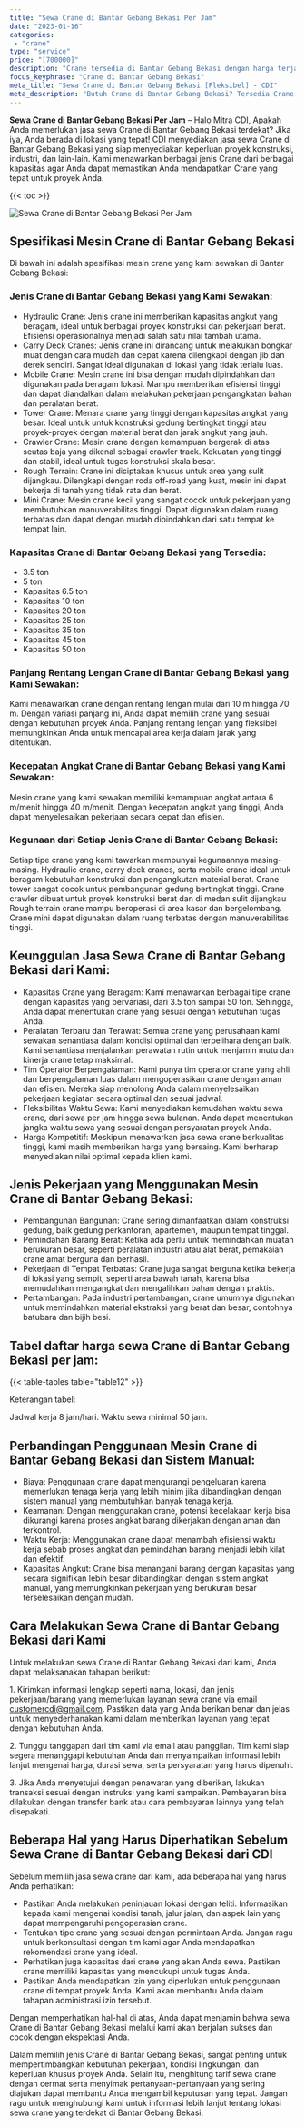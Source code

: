 ```yaml
---
title: "Sewa Crane di Bantar Gebang Bekasi Per Jam"
date: "2023-01-16"
categories:
 - "crane"
type: "service"
price: "[700000]"
description: "Crane tersedia di Bantar Gebang Bekasi dengan harga terjangkau. Crane sering digunakan untuk proyek pembangunan sebagai alat angkat berat yang tangguh. Konsultasi gratis sekarang."
focus_keyphrase: "Crane di Bantar Gebang Bekasi"
meta_title: "Sewa Crane di Bantar Gebang Bekasi [Fleksibel] - CDI"
meta_description: "Butuh Crane di Bantar Gebang Bekasi? Tersedia Crane berkualitas untuk pengangkatan berat. Segera konsultasi gratis."
---
```


**Sewa Crane di Bantar Gebang Bekasi Per Jam** – Halo Mitra CDI, Apakah Anda memerlukan jasa sewa Crane di Bantar Gebang Bekasi terdekat? Jika iya, Anda berada di lokasi yang tepat! CDI menyediakan jasa sewa Crane di Bantar Gebang Bekasi yang siap menyediakan keperluan proyek konstruksi, industri, dan lain-lain. Kami menawarkan berbagai jenis Crane dari berbagai kapasitas agar Anda dapat memastikan Anda mendapatkan Crane yang tepat untuk proyek Anda.

{{< toc >}}

![Sewa Crane di Bantar Gebang Bekasi Per Jam](/images/crane/crane-21.jpg)

## Spesifikasi Mesin Crane di Bantar Gebang Bekasi

Di bawah ini adalah spesifikasi mesin crane yang kami sewakan di Bantar Gebang Bekasi:

### Jenis Crane di Bantar Gebang Bekasi yang Kami Sewakan:

*   Hydraulic Crane: Jenis crane ini memberikan kapasitas angkut yang beragam, ideal untuk berbagai proyek konstruksi dan pekerjaan berat. Efisiensi operasionalnya menjadi salah satu nilai tambah utama.
*   Carry Deck Cranes: Jenis crane ini dirancang untuk melakukan bongkar muat dengan cara mudah dan cepat karena dilengkapi dengan jib dan derek sendiri. Sangat ideal digunakan di lokasi yang tidak terlalu luas.
*   Mobile Crane: Mesin crane ini bisa dengan mudah dipindahkan dan digunakan pada beragam lokasi. Mampu memberikan efisiensi tinggi dan dapat diandalkan dalam melakukan pekerjaan pengangkatan bahan dan peralatan berat.
*   Tower Crane: Menara crane yang tinggi dengan kapasitas angkat yang besar. Ideal untuk untuk konstruksi gedung bertingkat tinggi atau proyek-proyek dengan material berat dan jarak angkut yang jauh.
*   Crawler Crane: Mesin crane dengan kemampuan bergerak di atas seutas baja yang dikenal sebagai crawler track. Kekuatan yang tinggi dan stabil, ideal untuk tugas konstruksi skala besar.
*   Rough Terrain: Crane ini diciptakan khusus untuk area yang sulit dijangkau. Dilengkapi dengan roda off-road yang kuat, mesin ini dapat bekerja di tanah yang tidak rata dan berat.
*   Mini Crane: Mesin crane kecil yang sangat cocok untuk pekerjaan yang membutuhkan manuverabilitas tinggi. Dapat digunakan dalam ruang terbatas dan dapat dengan mudah dipindahkan dari satu tempat ke tempat lain.

### Kapasitas Crane di Bantar Gebang Bekasi yang Tersedia:

*   3.5 ton
*   5 ton
*   Kapasitas 6.5 ton
*   Kapasitas 10 ton
*   Kapasitas 20 ton
*   Kapasitas 25 ton
*   Kapasitas 35 ton
*   Kapasitas 45 ton
*   Kapasitas 50 ton

### Panjang Rentang Lengan Crane di Bantar Gebang Bekasi yang Kami Sewakan:

Kami menawarkan crane dengan rentang lengan mulai dari 10 m hingga 70 m. Dengan variasi panjang ini, Anda dapat memilih crane yang sesuai dengan kebutuhan proyek Anda. Panjang rentang lengan yang fleksibel memungkinkan Anda untuk mencapai area kerja dalam jarak yang ditentukan.

### Kecepatan Angkat Crane di Bantar Gebang Bekasi yang Kami Sewakan:

Mesin crane yang kami sewakan memiliki kemampuan angkat antara 6 m/menit hingga 40 m/menit. Dengan kecepatan angkat yang tinggi, Anda dapat menyelesaikan pekerjaan secara cepat dan efisien.

### Kegunaan dari Setiap Jenis Crane di Bantar Gebang Bekasi:

Setiap tipe crane yang kami tawarkan mempunyai kegunaannya masing-masing. Hydraulic crane, carry deck cranes, serta mobile crane ideal untuk beragam kebutuhan konstruksi dan pengangkutan material berat. Crane tower sangat cocok untuk pembangunan gedung bertingkat tinggi. Crane crawler dibuat untuk proyek konstruksi berat dan di medan sulit dijangkau Rough terrain crane mampu beroperasi di area kasar dan bergelombang. Crane mini dapat digunakan dalam ruang terbatas dengan manuverabilitas tinggi.

## Keunggulan Jasa Sewa Crane di Bantar Gebang Bekasi dari Kami:

*   Kapasitas Crane yang Beragam: Kami menawarkan berbagai tipe crane dengan kapasitas yang bervariasi, dari 3.5 ton sampai 50 ton. Sehingga, Anda dapat menentukan crane yang sesuai dengan kebutuhan tugas Anda.
*   Peralatan Terbaru dan Terawat: Semua crane yang perusahaan kami sewakan senantiasa dalam kondisi optimal dan terpelihara dengan baik. Kami senantiasa menjalankan perawatan rutin untuk menjamin mutu dan kinerja crane tetap maksimal.
*   Tim Operator Berpengalaman: Kami punya tim operator crane yang ahli dan berpengalaman luas dalam mengoperasikan crane dengan aman dan efisien. Mereka siap menolong Anda dalam menyelesaikan pekerjaan kegiatan secara optimal dan sesuai jadwal.
*   Fleksibilitas Waktu Sewa: Kami menyediakan kemudahan waktu sewa crane, dari sewa per jam hingga sewa bulanan. Anda dapat menentukan jangka waktu sewa yang sesuai dengan persyaratan proyek Anda.
*   Harga Kompetitif: Meskipun menawarkan jasa sewa crane berkualitas tinggi, kami masih memberikan harga yang bersaing. Kami berharap menyediakan nilai optimal kepada klien kami.

## Jenis Pekerjaan yang Menggunakan Mesin Crane di Bantar Gebang Bekasi:

*   Pembangunan Bangunan: Crane sering dimanfaatkan dalam konstruksi gedung, baik gedung perkantoran, apartemen, maupun tempat tinggal.
*   Pemindahan Barang Berat: Ketika ada perlu untuk memindahkan muatan berukuran besar, seperti peralatan industri atau alat berat, pemakaian crane amat berguna dan berhasil.
*   Pekerjaan di Tempat Terbatas: Crane juga sangat berguna ketika bekerja di lokasi yang sempit, seperti area bawah tanah, karena bisa memudahkan mengangkat dan mengalihkan bahan dengan praktis.
*   Pertambangan: Pada industri pertambangan, crane umumnya digunakan untuk memindahkan material ekstraksi yang berat dan besar, contohnya batubara dan bijih besi.

## Tabel daftar harga sewa Crane di Bantar Gebang Bekasi per jam:

{{< table-tables table="table12" >}}

Keterangan tabel:

Jadwal kerja 8 jam/hari. Waktu sewa minimal 50 jam.

## Perbandingan Penggunaan Mesin Crane di Bantar Gebang Bekasi dan Sistem Manual:

*   Biaya: Penggunaan crane dapat mengurangi pengeluaran karena memerlukan tenaga kerja yang lebih minim jika dibandingkan dengan sistem manual yang membutuhkan banyak tenaga kerja.
*   Keamanan: Dengan menggunakan crane, potensi kecelakaan kerja bisa dikurangi karena proses angkat barang dikerjakan dengan aman dan terkontrol.
*   Waktu Kerja: Menggunakan crane dapat menambah efisiensi waktu kerja sebab proses angkat dan pemindahan barang menjadi lebih kilat dan efektif.
*   Kapasitas Angkut: Crane bisa menangani barang dengan kapasitas yang secara signifikan lebih besar dibandingkan dengan sistem angkat manual, yang memungkinkan pekerjaan yang berukuran besar terselesaikan dengan mudah.

## Cara Melakukan Sewa Crane di Bantar Gebang Bekasi dari Kami

Untuk melakukan sewa Crane di Bantar Gebang Bekasi dari kami, Anda dapat melaksanakan tahapan berikut:

1\.  Kirimkan informasi lengkap seperti nama, lokasi, dan jenis pekerjaan/barang yang memerlukan layanan sewa crane via email customercdi@gmail.com. Pastikan data yang Anda berikan benar dan jelas untuk menyederhanakan kami dalam memberikan layanan yang tepat dengan kebutuhan Anda.

2\.  Tunggu tanggapan dari tim kami via email atau panggilan. Tim kami siap segera menanggapi kebutuhan Anda dan menyampaikan informasi lebih lanjut mengenai harga, durasi sewa, serta persyaratan yang harus dipenuhi.

3\.  Jika Anda menyetujui dengan penawaran yang diberikan, lakukan transaksi sesuai dengan instruksi yang kami sampaikan. Pembayaran bisa dilakukan dengan transfer bank atau cara pembayaran lainnya yang telah disepakati.

## Beberapa Hal yang Harus Diperhatikan Sebelum Sewa Crane di Bantar Gebang Bekasi dari CDI

Sebelum memilih jasa sewa crane dari kami, ada beberapa hal yang harus Anda perhatikan:

*   Pastikan Anda melakukan peninjauan lokasi dengan teliti. Informasikan kepada kami mengenai kondisi tanah, jalur jalan, dan aspek lain yang dapat mempengaruhi pengoperasian crane.
*   Tentukan tipe crane yang sesuai dengan permintaan Anda. Jangan ragu untuk berkonsultasi dengan tim kami agar Anda mendapatkan rekomendasi crane yang ideal.
*   Perhatikan juga kapasitas dari crane yang akan Anda sewa. Pastikan crane memiliki kapasitas yang mencukupi untuk tugas Anda.
*   Pastikan Anda mendapatkan izin yang diperlukan untuk penggunaan crane di tempat proyek Anda. Kami akan membantu Anda dalam tahapan administrasi izin tersebut.

Dengan memperhatikan hal-hal di atas, Anda dapat menjamin bahwa sewa Crane di Bantar Gebang Bekasi melalui kami akan berjalan sukses dan cocok dengan ekspektasi Anda.

Dalam memilih jenis Crane di Bantar Gebang Bekasi, sangat penting untuk mempertimbangkan kebutuhan pekerjaan, kondisi lingkungan, dan keperluan khusus proyek Anda. Selain itu, menghitung tarif sewa crane dengan cermat serta menyimak pertanyaan-pertanyaan yang sering diajukan dapat membantu Anda mengambil keputusan yang tepat. Jangan ragu untuk menghubungi kami untuk informasi lebih lanjut tentang lokasi sewa crane yang terdekat di Bantar Gebang Bekasi.